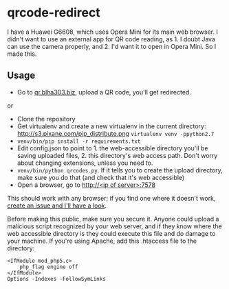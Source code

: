 qrcode-redirect
===============

I have a Huawei G6608, which uses Opera Mini for its main web browser. I didn't want to use an external app for QR code reading, as 1. I doubt Java can use the camera properly, and 2. I'd want it to open in Opera Mini. So I made this.

Usage
-----

* Go to [qr.blha303.biz](http://qr.blha303.biz), upload a QR code, you'll get redirected.

or

* Clone the repository
* Get virtualenv and create a new virtualenv in the current directory: http://s3.pixane.com/pip_distribute.png `virtualenv venv -ppython2.7`
* `venv/bin/pip install -r requirements.txt`
* Edit config.json to point to 1. the web-accessible directory you'll be saving uploaded files, 2. this directory's web access path. Don't worry about changing extensions, unless you need to.
* `venv/bin/python qrcodes.py`. If it tells you to create the upload directory, make sure you do that (and check that it's web accessible)
* Open a browser, go to [http://\<ip of server\>:7578](http://qr.blha303.biz)

This should work with any browser; if you find one where it doesn't work, [create an issue and I'll have a look](https://github.com/blha303/qrcode-redirect/issues).

Before making this public, make sure you secure it. Anyone could upload a malicious script recognized by your web server, and if they know where the web accessible directory is they could execute this file and do damage to your machine. If you're using Apache, add this .htaccess file to the directory:

    <IfModule mod_php5.c>
        php_flag engine off
    </IfModule>
    Options -Indexes -FollowSymLinks